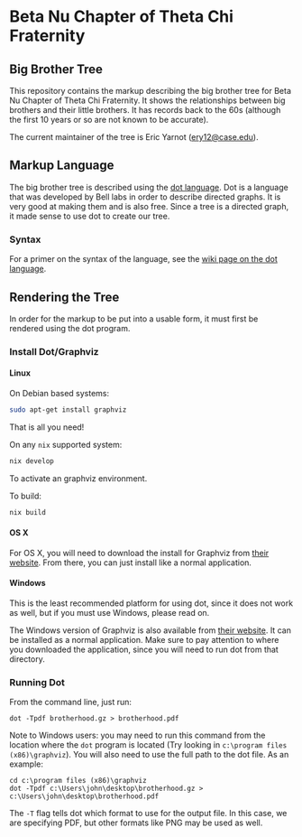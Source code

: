 # Beta Nu Chapter of Theta Chi Fraternity #
## Big Brother Tree ##

This repository contains the markup describing the big brother tree for Beta Nu Chapter of Theta Chi Fraternity. It shows the relationships between big brothers and their little brothers. It has records back to the 60s (although the first 10 years or so are not known to be accurate).

The current maintainer of the tree is Eric Yarnot (ery12@case.edu).

## Markup Language ##

The big brother tree is described using the [dot language][dot]. Dot is a language that was developed by Bell labs in order to describe directed graphs. It is very good at making them and is also free. Since a tree is a directed graph, it made sense to use dot to create our tree.

[dot]: http://en.wikipedia.org/wiki/DOT_language

### Syntax ###

For a primer on the syntax of the language, see the [wiki page on the dot language][dot-wiki].

[dot-wiki]: https://github.com/beta-nu-theta-chi/big-brother-tree/wiki/Dot-Language

## Rendering the Tree ##

In order for the markup to be put into a usable form, it must first be rendered using the dot program.

### Install Dot/Graphviz ###

#### Linux ####

On Debian based systems:

```bash
sudo apt-get install graphviz
```

That is all you need!

On any `nix` supported system:

```bash
nix develop
```
To activate an graphviz environment.

To build:
```bash
nix build
```

#### OS X ####

For OS X, you will need to download the install for Graphviz from [their website][gviz-osx]. From there, you can just install like a normal application.

[gviz-osx]: http://www.graphviz.org/Download_macos.php

#### Windows ####

This is the least recommended platform for using dot, since it does not work as well, but if you must use Windows, please read on.

The Windows version of Graphviz is also available from [their website][gviz-windows]. It can be installed as a normal application. Make sure to pay attention to where you downloaded the application, since you will need to run dot from that directory.

[gviz-windows]: http://www.graphviz.org/Download_windows.php

### Running Dot ###

From the command line, just run:

```
dot -Tpdf brotherhood.gz > brotherhood.pdf
```

Note to Windows users: you may need to run this command from the location where the `dot` program is located (Try looking in `c:\program files (x86)\graphviz`). You will also need to use the full path to the dot file. As an example:

```
cd c:\program files (x86)\graphviz
dot -Tpdf c:\Users\john\desktop\brotherhood.gz > c:\Users\john\desktop\brotherhood.pdf
```

The `-T` flag tells dot which format to use for the output file. In this case, we are specifying PDF, but other formats like PNG may be used as well.
